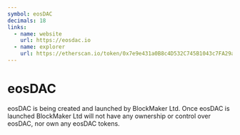 ```yaml
---
symbol: eosDAC
decimals: 18
links:
  - name: website
    url: https://eosdac.io
  - name: explorer
    url: https://etherscan.io/token/0x7e9e431a0B8c4D532C745B1043c7FA29a48D4fBa
---
```


# eosDAC

eosDAC is being created and launched by BlockMaker Ltd. Once eosDAC is launched BlockMaker Ltd will not have any ownership or control over eosDAC, nor own any eosDAC tokens.
